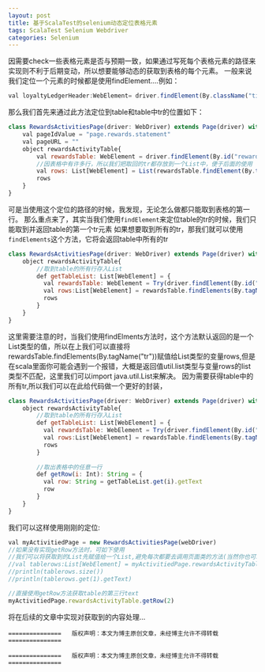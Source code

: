 ```yaml
---
layout: post
title: 基于ScalaTest的selenium动态定位表格元素
tags: ScalaTest Selenium Webdriver
categories: Selenium
---
```


因需要check一些表格元素是否与预期一致，如果通过写死每个表格元素的路径来实现则不利于后期变动，所以想要能够动态的获取到表格的每个元素。
一般来说我们定位一个元素的时候都是使用findElement....例如：


```javascript
val loyaltyLedgerHeader:WebElement= driver.findElement(By.className("title-main"))
```

那么我们首先来通过此方法定位到table和table中tr的位置如下：

```javascript
class RewardsActivitiesPage(driver: WebDriver) extends Page(driver) with ExpwebUriBuilder {
    val pageIdValue = "page.rewards.statement"
    val pageURL = ""
    object rewardsActivityTable{
        val rewardsTable: WebElement = driver.findElement(By.id("rewards_activity_page"))
        //因表格中有许多行，所以我们把取回的tr都存放到一个List中，便于后面的使用
        val rows: List[WebElement] = List(rewardsTable.findElement(By.tagName("tr")))
        rows
    }
}
```

可是当使用这个定位的路径的时候，我发现，无论怎么做都只能取到表格的第一行。
那么重点来了，其实当我们使用`findElement`来定位table的tr的时候，我们只能取到并返回table的第一个tr元素
如果想要取到所有的tr，那我们就可以使用`findElements`这个方法，它将会返回table中所有的tr

```javascript
class RewardsActivitiesPage(driver: WebDriver) extends Page(driver) with ExpwebUriBuilder {
    object rewardsActivityTable{
        //取到table的所有行存入List
        def getTableList: List[WebElement] = {
          val rewardsTable: WebElement = Try(driver.findElement(By.id("rewards_activity_page"))).getOrElse(null)
          val rows:List[WebElement] = rewardsTable.findElements(By.tagName("tr"))
          rows
        }        
    }
}
```

这里需要注意的时，当我们使用findElments方法时，这个方法默认返回的是一个List类型的值，所以在上我们可以直接将rewardsTable.findElements(By.tagName("tr"))赋值给List类型的变量rows,但是在scala里面你可能会遇到一个报错，大概是返回值util.list类型与变量rows的list类型不匹配，这里我们可以import java.util.List来解决。
因为需要获得table中的所有tr,所以我们可以在此给代码做一个更好的封装，

```javascript
class RewardsActivitiesPage(driver: WebDriver) extends Page(driver) with ExpwebUriBuilder {
    object rewardsActivityTable{
        //取到table的所有行存入List
        def getTableList: List[WebElement] = {
          val rewardsTable: WebElement = Try(driver.findElement(By.id("rewards_activity_page"))).getOrElse(null)
          val rows:List[WebElement] = rewardsTable.findElements(By.tagName("tr"))
          rows
        }
        
        //取出表格中的任意一行
        def getRow(i: Int): String = {
          val row: String = getTableList.get(i).getText
          row
        }
    }
}
```
我们可以这样使用刚刚的定位:
```javascript
val myActivitiedPage = new RewardsActivitiesPage(webDriver)
//如果没有实现getRow方法时，可如下使用
//我们可以将获取到的List先赋值给一个List,避免每次都要去调用页面类的方法(当然你也可以直接使用)：
//val tablerows:List[WebElement] = myActivitiedPage.rewardsActivityTable.getTableList
//println(tablerows.size())
//println(tablerows.get(1).getText)

//直接使用getRow方法获取table的第三行text
myActivitiedPage.rewardsActivityTable.getRow(2)
```



将在后续的文章中实现对获取到的内容处理...


`===============   版权声明：本文为博主原创文章，未经博主允许不得转载   ===============`



`===============   版权声明：本文为博主原创文章，未经博主允许不得转载   ===============`


